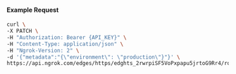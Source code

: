 <!-- Code generated for API Clients. DO NOT EDIT. -->

#### Example Request

```bash
curl \
-X PATCH \
-H "Authorization: Bearer {API_KEY}" \
-H "Content-Type: application/json" \
-H "Ngrok-Version: 2" \
-d '{"metadata":"{\"environment\": \"production\"}"}' \
https://api.ngrok.com/edges/https/edghts_2rwrpiSF5VoPxpapu5jrtoG9Rr4/routes/edghtsrt_2rwrpewA76akelkjmSYnErWnCCC
```
